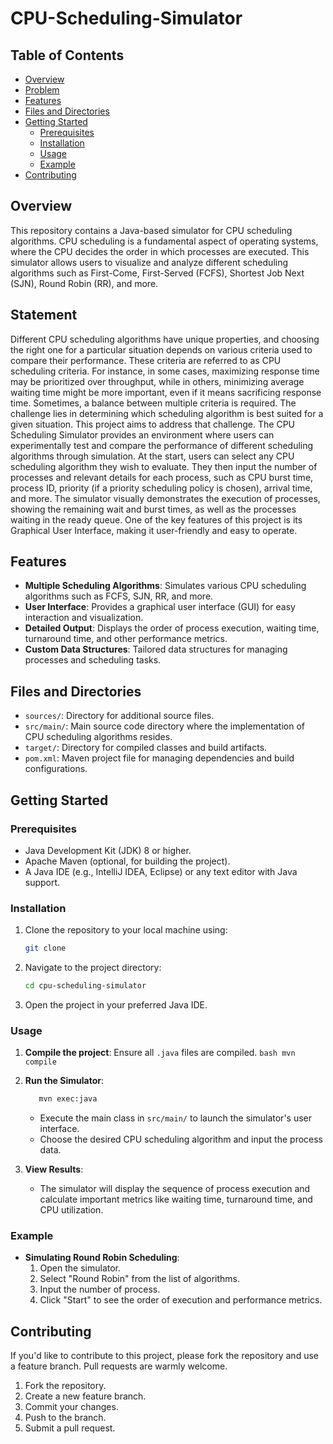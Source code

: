 # CPU-Scheduling-Simulator

## Table of Contents
- [Overview](#overview)
- [Problem](#statement)
- [Features](#features)
- [Files and Directories](#files-and-directories)
- [Getting Started](#getting-started)
  - [Prerequisites](#prerequisites)
  - [Installation](#installation)
  - [Usage](#usage)
  - [Example](#example)
- [Contributing](#contributing)

## Overview

This repository contains a Java-based simulator for CPU scheduling algorithms. CPU scheduling is a fundamental aspect of operating systems, where the CPU decides the order in which processes are executed. This simulator allows users to visualize and analyze different scheduling algorithms such as First-Come, First-Served (FCFS), Shortest Job Next (SJN), Round Robin (RR), and more. 

## Statement
Different CPU scheduling algorithms have unique properties, and choosing the right one for a particular situation depends on various criteria used to compare their performance. These criteria are referred to as CPU scheduling criteria. For instance, in some cases, maximizing response time may be prioritized over throughput, while in others, minimizing average waiting time might be more important, even if it means sacrificing response time. Sometimes, a balance between multiple criteria is required. The challenge lies in determining which scheduling algorithm is best suited for a given situation. This project aims to address that challenge. The CPU Scheduling Simulator provides an environment where users can experimentally test and compare the performance of different scheduling algorithms through simulation. At the start, users can select any CPU scheduling algorithm they wish to evaluate. They then input the number of processes and relevant details for each process, such as CPU burst time, process ID, priority (if a priority scheduling policy is chosen), arrival time, and more. The simulator visually demonstrates the execution of processes, showing the remaining wait and burst times, as well as the processes waiting in the ready queue. One of the key features of this project is its Graphical User Interface, making it user-friendly and easy to operate.

## Features

- **Multiple Scheduling Algorithms**: Simulates various CPU scheduling algorithms such as FCFS, SJN, RR, and more.
- **User Interface**: Provides a graphical user interface (GUI) for easy interaction and visualization.
- **Detailed Output**: Displays the order of process execution, waiting time, turnaround time, and other performance metrics.
- **Custom Data Structures**: Tailored data structures for managing processes and scheduling tasks.


## Files and Directories
- `sources/`: Directory for additional source files.
- `src/main/`: Main source code directory where the implementation of CPU scheduling algorithms resides.
- `target/`: Directory for compiled classes and build artifacts.
- `pom.xml`: Maven project file for managing dependencies and build configurations.

## Getting Started

### Prerequisites

- Java Development Kit (JDK) 8 or higher.
- Apache Maven (optional, for building the project).
- A Java IDE (e.g., IntelliJ IDEA, Eclipse) or any text editor with Java support.

### Installation

1. Clone the repository to your local machine using:
   ```bash
   git clone 
   ```
   
2. Navigate to the project directory:
   ```bash
   cd cpu-scheduling-simulator
   ```

3. Open the project in your preferred Java IDE.

### Usage

1. **Compile the project**: Ensure all `.java` files are compiled. ```bash
     mvn compile ```

2. **Run the Simulator**:
     ```bash
        mvn exec:java
     ```
   - Execute the main class in `src/main/` to launch the simulator's user interface.
   - Choose the desired CPU scheduling algorithm and input the process data.
     
5. **View Results**:
   - The simulator will display the sequence of process execution and calculate important metrics like waiting time, turnaround time, and CPU utilization.

### Example

- **Simulating Round Robin Scheduling**:
  1. Open the simulator.
  2. Select "Round Robin" from the list of algorithms.
  3. Input the number of process.
  4. Click "Start" to see the order of execution and performance metrics.

## Contributing

If you'd like to contribute to this project, please fork the repository and use a feature branch. Pull requests are warmly welcome.

1. Fork the repository.
2. Create a new feature branch.
3. Commit your changes.
4. Push to the branch.
5. Submit a pull request.
   
